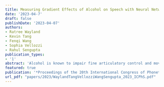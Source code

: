 ```yaml
---
title: Measuring Gradient Effects of Alcohol on Speech with Neural Networks' Posterior Probability of Phonological Features
date: '2023-04-7'
draft: false
publishDate: '2023-04-07'
authors:
- Ratree Wayland
- Kevin Tang
- Fenqi Wang
- Sophia Vellozzi
- Rahul Sengupta
publication_types:
- '1'
abstract: 'Alcohol is known to impair fine articulatory control and movements. In drunken speech, incomplete closure of the vocal tract can result in deaffrication of the English affricate sounds /tʃ/ and /ʤ/, spirantization (fricative-like production) of the stop consonants and palatalization (retraction of place of articulation) of the alveolar fricative /s/ (produced as /ʃ/). Such categorical segmental errors have been well-reported. This study employs a phonologically-informed neural network approach to estimate degrees of deaffrication of /tʃ/ and /ʤ/, spirantization of /t/ and /d/ and place retraction for /s/ in a corpus of intoxicated English speech. Recurrent neural networks were trained to recognize relevant phonological features [anterior], [continuant] and [strident] in a control speech corpus. Their posterior probabilities were computed over the segments produced under intoxication. The results obtained revealed both categorical and gradient errors and, thus, suggested that this new approach could reliably quantify fine-grained errors in intoxicated speech.'
featured: true
publication: '*Proceedings of the 20th International Congress of Phonetic Sciences, Prague, Czech Republic 2023*'
url_pdf: "papers/2023/WaylandTangVellozziWangSengupta_2023_ICPhS.pdf"
---
```


